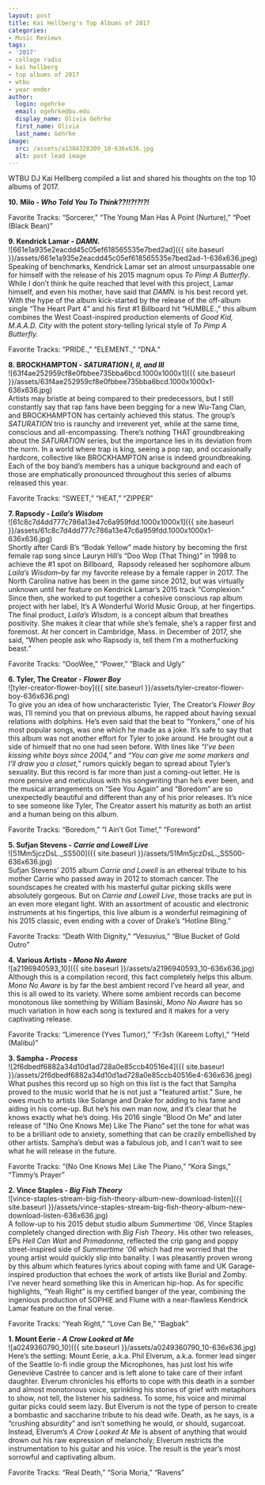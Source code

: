 ```yaml
---
layout: post
title: Kai Hellberg's Top Albums of 2017
categories:
- Music Reviews
tags:
- '2017'
- college radio
- kai hellberg
- top albums of 2017
- wtbu
- year ender
author:
  login: ogehrke
  email: ogehrke@bu.edu
  display_name: Olivia Gehrke
  first_name: Olivia
  last_name: Gehrke
image:
  src: /assets/a1384328309_10-636x636.jpg
  alt: post lead image
---
```


WTBU DJ Kai Hellberg compiled a list and shared his thoughts on the top 10 albums of 2017.

**10.** **Milo - _Who Told You To Think?​?​!​!​?​!​?​!​?​!_**  

Favorite Tracks: “Sorcerer,” “The Young Man Has A Point (Nurture),” “Poet (Black Bean)”

**9\. Kendrick Lamar - _DAMN._**  
![661e1a935e2eacdd45c05ef618565535e7bed2ad]({{ site.baseurl }}/assets/661e1a935e2eacdd45c05ef618565535e7bed2ad-1-636x636.jpeg)  
Speaking of benchmarks, Kendrick Lamar set an almost unsurpassable one for himself with the release of his 2015 magnum opus _To Pimp A Butterfly_. While I don’t think he quite reached that level with this project, Lamar himself, and even his mother, have said that _DAMN._ is his best record yet. With the hype of the album kick-started by the release of the off-album single “The Heart Part 4” and his first #1 Billboard hit “HUMBLE.,” this album combines the West Coast-inspired production elements of _Good Kid, M.A.A.D. City_ with the potent story-telling lyrical style of _To Pimp A Butterfly._

Favorite Tracks: “PRIDE.,” “ELEMENT.,” “DNA.”

**8\. BROCKHAMPTON - _SATURATION I, II, and III_**  
![63f4ae252959cf8e0fbbee735bba6bcd.1000x1000x1]({{ site.baseurl }}/assets/63f4ae252959cf8e0fbbee735bba6bcd.1000x1000x1-636x636.jpg)  
Artists may bristle at being compared to their predecessors, but I still constantly say that rap fans have been begging for a new Wu-Tang Clan, and BROCKHAMPTON has certainly achieved this status. The group’s _SATURATION_ trio is raunchy and irreverent yet, while at the same time, conscious and all-encompassing. There’s nothing THAT groundbreaking about the _SATURATION_ series, but the importance lies in its deviation from the norm. In a world where trap is king, seeing a pop rap, and occasionally hardcore, collective like BROCKHAMPTON arise is indeed groundbreaking. Each of the boy band’s members has a unique background and each of those are emphatically pronounced throughout this series of albums released this year.

Favorite Tracks: “SWEET,” “HEAT,” “ZIPPER”

**7\. Rapsody - _Laila’s Wisdom_**  
![61c8c7d4dd777c786a13e47c6a959fdd.1000x1000x1]({{ site.baseurl }}/assets/61c8c7d4dd777c786a13e47c6a959fdd.1000x1000x1-636x636.jpg)  
Shortly after Cardi B’s “Bodak Yellow” made history by becoming the first female rap song since Lauryn Hill’s “Doo Wop (That Thing)” in 1998 to achieve the #1 spot on Billboard,  Rapsody released her sophomore album _Laila’s Wisdom_–by far my favorite release by a female rapper in 2017. The North Carolina native has been in the game since 2012, but was virtually unknown until her feature on Kendrick Lamar’s 2015 track “Complexion.” Since then, she worked to put together a cohesive conscious rap album project with her label, It’s A Wonderful World Music Group, at her fingertips. The final product, _Laila’s Wisdom_, is a concept album that breathes positivity. She makes it clear that while she’s female, she’s a rapper first and foremost. At her concert in Cambridge, Mass. in December of 2017, she said, “When people ask who Rapsody is, tell them I’m a motherfucking beast.”

Favorite Tracks: “OooWee,” “Power,” “Black and Ugly”

**6\. Tyler, The Creator - _Flower Boy_**  
![tyler-creator-flower-boy]({{ site.baseurl }}/assets/tyler-creator-flower-boy-636x636.png)  
To give you an idea of how uncharacteristic Tyler, The Creator’s _Flower Boy_ was, I’ll remind you that on previous albums, he rapped about having sexual relations with dolphins. He’s even said that the beat to “Yonkers,” one of his most popular songs, was one which he made as a joke. It’s safe to say that this album was not another effort for Tyler to joke around. He brought out a side of himself that no one had seen before. With lines like _“I’ve been kissing white boys since 2004,”_ and _“You can give me some markers and I’ll draw you a closet,”_ rumors quickly began to spread about Tyler’s sexuality. But this record is far more than just a coming-out letter. He is more pensive and meticulous with his songwriting than he’s ever been, and the musical arrangements on “See You Again” and “Boredom” are so unexpectedly beautiful and different than any of his prior releases. It’s nice to see someone like Tyler, The Creator assert his maturity as both an artist and a human being on this album.

Favorite Tracks: “Boredom,” “I Ain’t Got Time!,” “Foreword”

**5\. Sufjan Stevens - _Carrie and Lowell Live_**  
![51Mm5jczDsL._SS500]({{ site.baseurl }}/assets/51Mm5jczDsL._SS500-636x636.jpg)  
Sufjan Stevens’ 2015 album _Carrie and Lowell_ is an ethereal tribute to his mother Carrie who passed away in 2012 to stomach cancer. The soundscapes he created with his masterful guitar picking skills were absolutely gorgeous. But on _Carrie and Lowell Live_, those tracks are put in an even more elegant light. With an assortment of acoustic and electronic instruments at his fingertips, this live album is a wonderful reimagining of his 2015 classic, even ending with a cover of Drake’s “Hotline Bling.”

Favorite Tracks: “Death With Dignity,” “Vesuvius,” “Blue Bucket of Gold Outro”

**4\. Various Artists - _Mono No Aware_**  
![a2196940593_10]({{ site.baseurl }}/assets/a2196940593_10-636x636.jpg)  
Although this is a compilation record, this fact completely helps this album. _Mono No Aware_ is by far the best ambient record I’ve heard all year, and this is all owed to its variety. Where some ambient records can become monotonous like something by William Basinski, _Mono No Aware_ has so much variation in how each song is textured and it makes for a very captivating release.

Favorite Tracks: “Limerence (Yves Tumor),” “Fr3sh (Kareem Lofty),” “Held (Malibu)”

**3\. Sampha - _Process_**  
![2f6dbedf6882a34d10d1ad728a0e85ccb40516e4]({{ site.baseurl }}/assets/2f6dbedf6882a34d10d1ad728a0e85ccb40516e4-636x636.jpeg)  
What pushes this record up so high on this list is the fact that Sampha proved to the music world that he is not just a "featured artist." Sure, he owes much to artists like Solange and Drake for adding to his fame and aiding in his come-up. But he’s his own man now, and it’s clear that he knows exactly what he’s doing. His 2016 single “Blood On Me” and later release of “(No One Knows Me) Like The Piano” set the tone for what was to be a brilliant ode to anxiety, something that can be crazily embellished by other artists. Sampha’s debut was a fabulous job, and I can’t wait to see what he will release in the future.

Favorite Tracks: “(No One Knows Me) Like The Piano,” “Kora Sings,” “Timmy’s Prayer”

**2\. Vince Staples - _Big Fish Theory_**  
![vince-staples-stream-big-fish-theory-album-new-download-listen]({{ site.baseurl }}/assets/vince-staples-stream-big-fish-theory-album-new-download-listen-636x636.jpg)  
A follow-up to his 2015 debut studio album _Summertime ‘06_, Vince Staples completely changed direction with _Big Fish Theory_. His other two releases, EPs _Hell Can Wait_ and _Primadonna_, reflected the crip gang and poppy street-inspired side of _Summertime ‘06_ which had me worried that the young artist would quickly slip into banality. I was pleasantly proven wrong by this album which features lyrics about coping with fame and UK Garage-inspired production that echoes the work of artists like Burial and Zomby. I’ve never heard something like this in American hip-hop. As for specific highlights, “Yeah Right” is my certified banger of the year, combining the ingenious production of SOPHIE and Flume with a near-flawless Kendrick Lamar feature on the final verse.

Favorite Tracks: “Yeah Right,” “Love Can Be,” “Bagbak”

**1\. Mount Eerie - _A Crow Looked at Me_**  
![a0249360790_10]({{ site.baseurl }}/assets/a0249360790_10-636x636.jpg)  
Here’s the setting: Mount Eerie, a.k.a. Phil Elverum, a.k.a. former lead singer of the Seattle lo-fi indie group the Microphones, has just lost his wife Geneviève Castrée to cancer and is left alone to take care of their infant daughter. Elverum chronicles his efforts to cope with this death in a somber and almost monotonous voice, sprinkling his stories of grief with metaphors to show, not tell, the listener his sadness. To some, his voice and minimal guitar picks could seem lazy. But Elverum is not the type of person to create a bombastic and saccharine tribute to his dead wife. Death, as he says, is a “crushing absurdity” and isn’t something he would, or should, sugarcoat. Instead, Elverum’s _A Crow Looked At Me_ is absent of anything that would drown out his raw expression of melancholy; Elverum restricts the instrumentation to his guitar and his voice. The result is the year’s most sorrowful and captivating album.

Favorite Tracks: “Real Death,” “Soria Moria,” “Ravens”